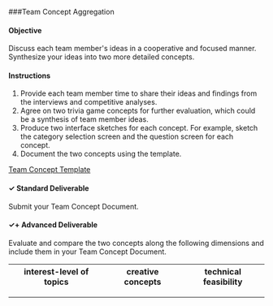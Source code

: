 ###Team Concept Aggregation

#### Objective

Discuss each team member's ideas in a cooperative and focused manner. Synthesize your ideas into two more detailed concepts.

#### Instructions

1. Provide each team member time to share their ideas and findings from the interviews and competitive analyses.
2. Agree on two trivia game concepts for further evaluation, which could be a synthesis of team member ideas.
3. Produce two interface sketches for each concept. For example, sketch the category selection screen and the question screen for each concept.
4. Document the two concepts using the template.

[Team Concept Template](https://docs.google.com/document/d/1iy7tnB4fNglaYOWyFcElRLqBrYm-h6u8QesbFkbMZCo/edit?usp=sharing)

#### ✓ Standard Deliverable

Submit your Team Concept Document.

#### ✓+ Advanced Deliverable

Evaluate and compare the two concepts along the following dimensions and include them in your Team Concept Document.

|interest-level of topics| creative concepts| technical feasibility|
|:---:|:---:|:---:| 

---
